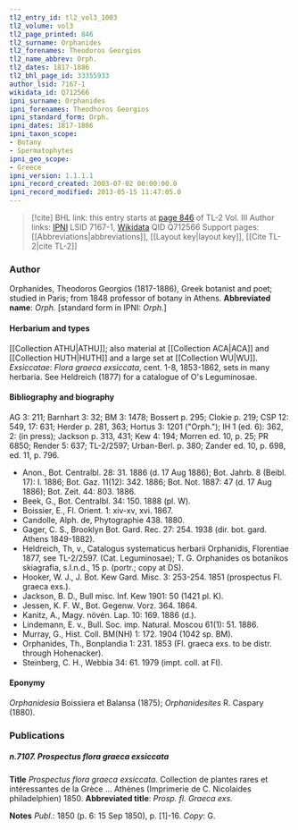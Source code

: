 ```yaml
---
tl2_entry_id: tl2_vol3_1003
tl2_volume: vol3
tl2_page_printed: 846
tl2_surname: Orphanides
tl2_forenames: Theodoros Georgios
tl2_name_abbrev: Orph.
tl2_dates: 1817-1886
tl2_bhl_page_id: 33355933
author_lsid: 7167-1
wikidata_id: Q712566
ipni_surname: Orphanides
ipni_forenames: Theodhoros Georgios
ipni_standard_form: Orph.
ipni_dates: 1817-1886
ipni_taxon_scope: 
- Botany
- Spermatophytes
ipni_geo_scope: 
- Greece
ipni_version: 1.1.1.1
ipni_record_created: 2003-07-02 00:00:00.0
ipni_record_modified: 2013-05-15 11:47:05.0
---
```


> [!cite] BHL link: this entry starts at [page 846](https://www.biodiversitylibrary.org/page/33355933) of TL-2 Vol. III
> Author links: [IPNI](https://www.ipni.org/a/7167-1) LSID 7167-1, [Wikidata](https://www.wikidata.org/wiki/Q712566) QID Q712566
> Support pages: [[Abbreviations|abbreviations]], [[Layout key|layout key]], [[Cite TL-2|cite TL-2]]

### Author

Orphanides, Theodoros Georgios (1817-1886), Greek botanist and poet; studied in Paris; from 1848 professor of botany in Athens. 
**Abbreviated name**: *Orph.* \[standard form in IPNI: *Orph.*\]

#### Herbarium and types

[[Collection ATHU|ATHU]]; also material at [[Collection ACA|ACA]] and [[Collection HUTH|HUTH]] and a large set at [[Collection WU|WU]].
*Exsiccatae*: *Flora graeca exsiccata*, cent. 1-8, 1853-1862, sets in many herbaria. See Heldreich (1877) for a catalogue of O's Leguminosae.

#### Bibliography and biography

AG 3: 211; Barnhart 3: 32; BM 3: 1478; Bossert p. 295; Clokie p. 219; CSP 12: 549, 17: 631; Herder p. 281, 363; Hortus 3: 1201 ("Orph."); IH 1 (ed. 6): 362, 2: (in press); Jackson p. 313, 431; Kew 4: 194; Morren ed. 10, p. 25; PR 6850; Render 5: 637; TL-2/2597; Urban-Berl. p. 380; Zander ed. 10, p. 698, ed. 11, p. 796.
- Anon., Bot. Centralbl. 28: 31. 1886 (d. 17 Aug 1886); Bot. Jahrb. 8 (Beibl. 17): I. 1886; Bot. Gaz. 11(12): 342. 1886; Bot. Not. 1887: 47 (d. 17 Aug 1886); Bot. Zeit. 44: 803. 1886.
- Beek, G., Bot. Centralbl. 34: 150. 1888 (pl. W).
- Boissier, E., Fl. Orient. 1: xiv-xv, xvi. 1867.
- Candolle, Alph. de, Phytographie 438. 1880.
- Gager, C. S., Brooklyn Bot. Gard. Rec. 27: 254. 1938 (dir. bot. gard. Athens 1849-1882).
- Heldreich, Th, v., Catalogus systematicus herbarii Orphanidis, Florentiae 1877, see TL-2/2597. (Cat. Leguminosae); T. G. Orphanides os botanikos skiagrafia, s.l.n.d., 15 p. (portr.; copy at DS).
- Hooker, W. J., J. Bot. Kew Gard. Misc. 3: 253-254. 1851 (prospectus Fl. graeca exs.).
- Jackson, B. D., Bull misc. Inf. Kew 1901: 50 (1421 pl. K).
- Jessen, K. F. W., Bot. Gegenw. Vorz. 364. 1864.
- Kanitz, A., Magy. növén. Lap. 10: 169. 1886 (d.).
- Lindemann, E. v., Bull. Soc. imp. Natural. Moscou 61(1): 51. 1886.
- Murray, G., Hist. Coll. BM(NH) 1: 172. 1904 (1042 sp. BM).
- Orphanides, Th., Bonplandia 1: 231. 1853 (Fl. graeca exs. to be distr. through Hohenacker).
- Steinberg, C. H., Webbia 34: 61. 1979 (impt. coll. at FI).

#### Eponymy

*Orphanidesia* Boissiera et Balansa (1875); *Orphanidesites* R. Caspary (1880).

### Publications

##### n.7107. Prospectus flora graeca exsiccata

**Title**
*Prospectus flora graeca exsiccata*. Collection de plantes rares et intéressantes de la Grèce ... Athènes (Imprimerie de C. Nicolaides philadelphien) 1850.
**Abbreviated title**: *Prosp. fl. Graeca exs.*

**Notes**
*Publ*.: 1850 (p. 6: 15 Sep 1850), p. \[1\]-16. *Copy*: G.

